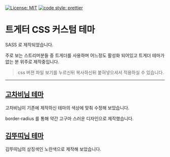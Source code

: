 <p align="center">

[![License: MIT](https://img.shields.io/badge/License-MIT-yellow.svg)](https://opensource.org/licenses/MIT)
[![code style: prettier](https://img.shields.io/badge/code_style-prettier-ff69b4.svg?style=flat-square)](https://github.com/prettier/prettier)

# 트게터 CSS 커스텀 테마

SASS 로 제작되었습니다.

주로 보는 스트리머분들 중 트게더를 사용하며 어느정도 활성화 되어있고 트게더 테마가 없는 분 위주로 제작중입니다.

> css 버젼 파일 보기를 누르신뒤 복사하신뒤 붙혀넣으셔서 적용하실 수 있습니다.

</p>

---

## [고차비님 테마](./theme/kumikomii/README.md)

고차비님이 기존에 제작하신 테마의 색상에 맞춰 수정해 보았습니다.

border-radius 를 통해 약간 고구마 스러운 디자인으로 제작했습니다.

## [김뚜띠님 테마](./theme/kimdduddi/README.md)

김뚜띠님의 상징색인 노란색으로 제작해 보았습니다.
